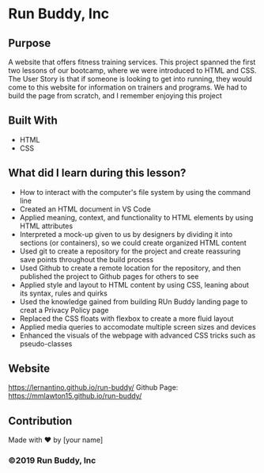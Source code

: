 # Run Buddy, Inc

## Purpose
A website that offers fitness training services. This project spanned the first two lessons of our bootcamp, where we were introduced to HTML and CSS. The User Story is that if someone is looking to get into running, they would come to this website for information on trainers and programs. We had to build the page from scratch, and I remember enjoying this project

## Built With
* HTML
* CSS

## What did I learn during this lesson?
- How to interact with the computer's file system by using the command line
- Created an HTML document in VS Code
- Applied meaning, context, and functionality to HTML elements by using HTML attributes
- Interpreted a mock-up given to us by designers by dividing it into sections (or containers), so we could create organized HTML content
- Used git to create a repository for the project and create reassuring save points throughout the build process
- Used Github to create a remote location for the repository, and then published the project to Github pages for others to see
- Applied style and layout to HTML content by using CSS, leaning about its syntax, rules and quirks
- Used the knowledge gained from building RUn Buddy landing page to creat a Privacy Policy page
- Replaced the CSS floats with flexbox to create a more fluid layout
- Applied media queries to accomodate multiple screen sizes and devices
- Enhanced the visuals of the webpage with advanced CSS tricks such as pseudo-classes

## Website
https://lernantino.github.io/run-buddy/
Github Page: https://mmlawton15.github.io/run-buddy/

## Contribution
Made with ❤️ by [your name]

### ©️2019 Run Buddy, Inc 